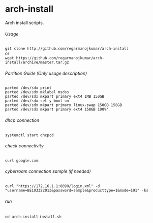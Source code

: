 # arch-install
Arch install scripts.

###### Usage
```git clone http://github.com/regarmanojkumar/arch-install```  
or  
```wget https://github.com/regarmanojkumar/arch-install/archive/master.tar.gz```

###### Partition Guide (Only usage description)
```parted /dev/sdx print```  
```parted /dev/sdx mklabel msdos```  
```parted /dev/sdx mkpart primary ext4 1MB 150GB```  
```parted /dev/sdx set y boot on```  
```parted /dev/sdx mkpart primary linux-swap 150GB 158GB```  
```parted /dev/sdx mkpart primary ext4 158GB 100%'```  

###### dhcp connection
```systemctl start dhcpcd```

###### check connectivity
```curl google.com```

###### cyberroam connection sample (if needed)
```curl "https://172.16.1.1:8090/login.xml" -d "username=BE103322013&password=sample&producttype=1&mode=191" -ks```

###### run
```cd arch-install```
```install.sh```